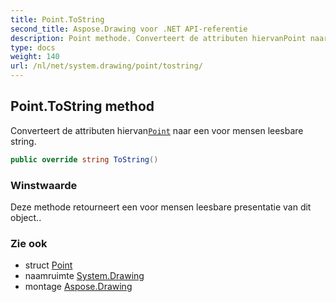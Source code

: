 ```yaml
---
title: Point.ToString
second_title: Aspose.Drawing voor .NET API-referentie
description: Point methode. Converteert de attributen hiervanPoint naar een voor mensen leesbare string.
type: docs
weight: 140
url: /nl/net/system.drawing/point/tostring/
---
```

## Point.ToString method

Converteert de attributen hiervan[`Point`](../) naar een voor mensen leesbare string.

```csharp
public override string ToString()
```

### Winstwaarde

Deze methode retourneert een voor mensen leesbare presentatie van dit object..

### Zie ook

* struct [Point](../)
* naamruimte [System.Drawing](../../point/)
* montage [Aspose.Drawing](../../../)


